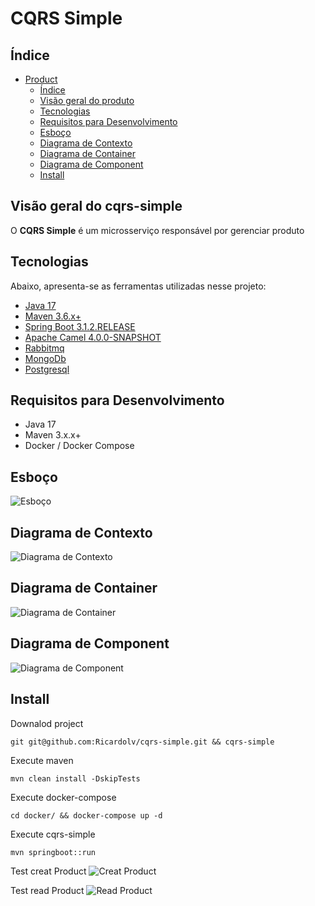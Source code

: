 # CQRS Simple

## Índice

- [Product](#cqrs-simple)
    - [Índice](#índice)
    - [Visão geral do produto](#visão-geral-do-produto)
    - [Tecnologias](#tecnologias)
    - [Requisitos para Desenvolvimento](#requisitos-para-desenvolvimento)
    - [Esboço](#esboço)
    - [Diagrama de Contexto](#diagrama-de-contexto)
    - [Diagrama de Container](#diagrama-de-container)
    - [Diagrama de Component](#diagrama-de-component)
    - [Install](#install)

## Visão geral do cqrs-simple

O **CQRS Simple** é um microsserviço responsável por gerenciar produto

## Tecnologias

Abaixo, apresenta-se as ferramentas utilizadas nesse projeto:

- [Java 17](https://www.oracle.com/br/java/technologies/downloads/#java17)
- [Maven 3.6.x+](https://maven.apache.org/)
- [Spring Boot 3.1.2.RELEASE](https://spring.io/projects/spring-boot)
- [Apache Camel 4.0.0-SNAPSHOT](https://camel.apache.org/)
- [Rabbitmq](https://www.rabbitmq.com)
- [MongoDb](https://www.mongodb.com)
- [Postgresql](https://www.postgresql.org)

## Requisitos para Desenvolvimento
- Java 17
- Maven 3.x.x+
- Docker / Docker Compose

## Esboço
![Esboço](diagramms/data/cqrs-simple.png)

## Diagrama de Contexto
![Diagrama de Contexto](diagramms/data/cqrs-diagramm-context.png)

## Diagrama de Container
![Diagrama de Container](diagramms/data/cqrs-diagramm-container.png)

## Diagrama de Component
![Diagrama de Component](diagramms/data/cqrs-diagramm-component.png)

## Install
Downalod project
```console
git git@github.com:Ricardolv/cqrs-simple.git && cqrs-simple 
```
Execute maven
```console
mvn clean install -DskipTests 
```
Execute docker-compose
```console
cd docker/ && docker-compose up -d
```
Execute cqrs-simple
```console
mvn springboot::run
``` 
Test creat Product
![Creat Product](diagramms/data/create-product.png)

Test read Product
![Read Product](diagramms/data/read-product.png)
